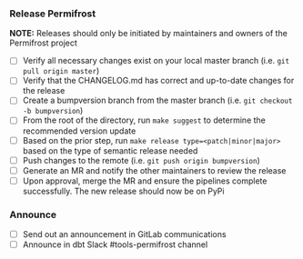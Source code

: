 ### Release Permifrost
**NOTE:** Releases should only be initiated by maintainers and owners of the Permifrost project

- [ ] Verify all necessary changes exist on your local master branch (i.e. `git pull origin master`)
- [ ] Verify that the CHANGELOG.md has correct and up-to-date changes for the release
- [ ] Create a bumpversion branch from the master branch (i.e. `git checkout -b bumpversion`)
- [ ] From the root of the directory, run `make suggest` to determine the recommended version update
- [ ] Based on the prior step, run `make release type=<patch|minor|major>` based on the type of semantic release needed
- [ ] Push changes to the remote (i.e. `git push origin bumpversion`)
- [ ] Generate an MR and notify the other maintainers to review the release
- [ ] Upon approval, merge the MR and ensure the pipelines complete successfully. The new release should now be on PyPi

### Announce
- [ ] Send out an announcement in GitLab communications
- [ ] Announce in dbt Slack #tools-permifrost channel
